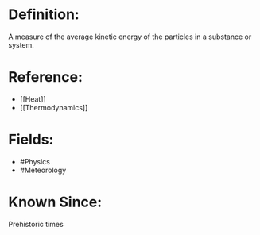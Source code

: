 

# Definition:
A measure of the average kinetic energy of the particles in a substance or system.

# Reference:
- [[Heat]]
- [[Thermodynamics]]

# Fields: 
- #Physics
- #Meteorology

# Known Since:
Prehistoric times

